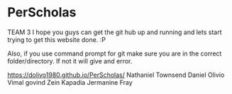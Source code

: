 # PerScholas
TEAM 3
I hope you guys can get the git hub up and running and lets start trying to get this website done. :P

Also, if you use command prompt for git make sure you are in the correct folder/directory. If not it will give and error.

https://dolivo1980.github.io/PerScholas/
Nathaniel Townsend
Daniel Olivio
Vimal govind
Zein Kapadia
Jermanine Fray

